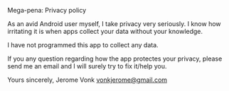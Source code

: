 Mega-pena: Privacy policy

As an avid Android user myself, I take privacy very seriously. I know how irritating it is when apps collect your data without your knowledge.

I have not programmed this app to collect any data.

If you any question regarding how the app protectes your privacy, please send me an email and I will surely try to fix it/help you.

Yours sincerely,
Jerome Vonk
vonkjerome@gmail.com
